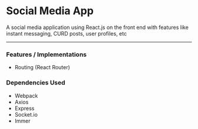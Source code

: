 # Social Media App 
A social media application using React.js on the front end with features like instant messaging, CURD posts, user profiles, etc

---

### Features / Implementations
- Routing (React Router)

### Dependencies Used
- Webpack
- Axios
- Express
- Socket.io
- Immer
